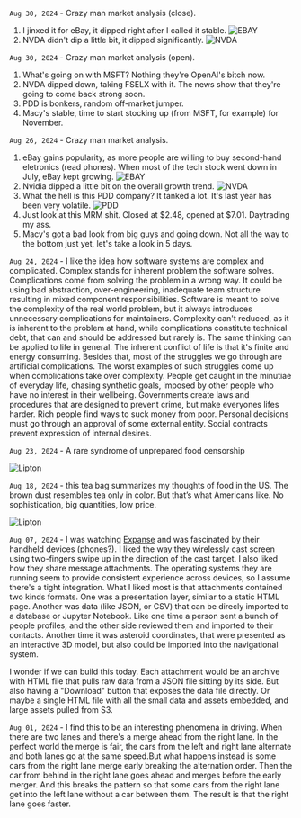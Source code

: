 `Aug 30, 2024` - Crazy man market analysis (close).

1. I jinxed it for eBay, it dipped right after I called it stable.
   ![EBAY](/16_life/images/ebay-2024-08-30.png)
2. NVDA didn't dip a little bit, it dipped significantly.
   ![NVDA](/16_life/images/nvda-2024-08-30.png)

`Aug 30, 2024` - Crazy man market analysis (open).

1. What's going on with MSFT? Nothing they're OpenAI's bitch now.
2. NVDA dipped down, taking FSELX with it. The news show that they're going to come back strong soon.
3. PDD is bonkers, random off-market jumper.
4. Macy's stable, time to start stocking up (from MSFT, for example) for November.

`Aug 26, 2024` - Crazy man market analysis.

1. eBay gains popularity, as more people are willing to buy second-hand eletronics (read phones).
   When most of the tech stock went down in July, eBay kept growing.
   ![EBAY](/16_life/images/ebay-2024-08-26.png)
2. Nvidia dipped a little bit on the overall growth trend.
   ![NVDA](/16_life/images/nvda-2024-08-26.png)
3. What the hell is this PDD company? It tanked a lot. It's last year has been very volatile.
   ![PDD](/16_life/images/pdd-2024-08-26.png)
4. Just look at this MRM shit. Closed at $2.48, opened at $7.01. Daytrading my ass.
5. Macy's got a bad look from big guys and going down. Not all the way to the bottom just yet, let's take a look in 5 days.

`Aug 24, 2024` - I like the idea how software systems are complex and complicated.
Complex stands for inherent problem the software solves.
Complications come from solving the problem in a wrong way.
It could be using bad abstraction, over-engineering, inadequate team structure resulting in mixed component responsibilities.
Software is meant to solve the complexity of the real world problem, but it always introduces unnecessary complications for maintainers.
Complexity can't reduced, as it is inherent to the problem at hand, while complications constitute technical debt, that can and should be addressed but rarely is.
The same thinking can be applied to life in general.
The inherent conflict of life is that it's finite and energy consuming.
Besides that, most of the struggles we go through are artificial complications.
The worst examples of such struggles come up when complications take over complexity.
People get caught in the minutiae of everyday life, chasing synthetic goals, imposed by other people who have no interest in their wellbeing.
Governments create laws and procedures that are designed to prevent crime, but make everyones lifes harder.
Rich people find ways to suck money from poor.
Personal decisions must go through an approval of some external entity.
Social contracts prevent expression of internal desires.

`Aug 23, 2024` - A rare syndrome of unprepared food censorship

![Lipton](/16_life/images/censored-fridge.jpeg)

`Aug 18, 2024` - this tea bag summarizes my thoughts of food in the US. The brown dust resembles tea only in color. But that’s what Americans like. No sophistication, big quantities, low price.

![Lipton](/16_life/images/lipton.jpeg)

`Aug 07, 2024` - I was watching [Expanse](https://www.google.com/url?sa=t&source=web&rct=j&opi=89978449&url=https://en.wikipedia.org/wiki/The_Expanse_(TV_series)) and was fascinated by their handheld devices (phones?).
I liked the way they wirelessly cast screen using two-fingers swipe up in the direction of the cast target.
I also liked how they share message attachments.
The operating systems they are running seem to provide consistent experience across devices, so I assume there's a tight integration.
What I liked most is that attachments contained two kinds formats.
One was a presentation layer, similar to a static HTML page.
Another was data (like JSON, or CSV) that can be direcly imported to a database or Jupyter Notebook.
Like one time a person sent a bunch of people profiles, and the other side reviewed them and imported to their contacts.
Another time it was asteroid coordinates, that were presented as an interactive 3D model, but also could be imported into the navigational system.

I wonder if we can build this today.
Each attachment would be an archive with HTML file that pulls raw data from a JSON file sitting by its side.
But also having a "Download" button that exposes the data file directly.
Or maybe a single HTML file with all the small data and assets embedded, and large assets pulled from S3.

`Aug 01, 2024` - I find this to be an interesting phenomena in driving.
When there are two lanes and there's a merge ahead from the right lane.
In the perfect world the merge is fair, the cars from the left and right lane alternate and both lanes go at the same speed.But what happens instead is some cars from the right lane merge early breaking the alternation order.
Then the car from behind in the right lane goes ahead and merges before the early merger.
And this breaks the pattern so that some cars from the right lane get into the left lane without a car between them.
The result is that the right lane goes faster.
